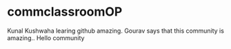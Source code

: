 # commclassroomOP

Kunal Kushwaha learing github amazing.
Gourav says that this community is amazing..
Hello community
